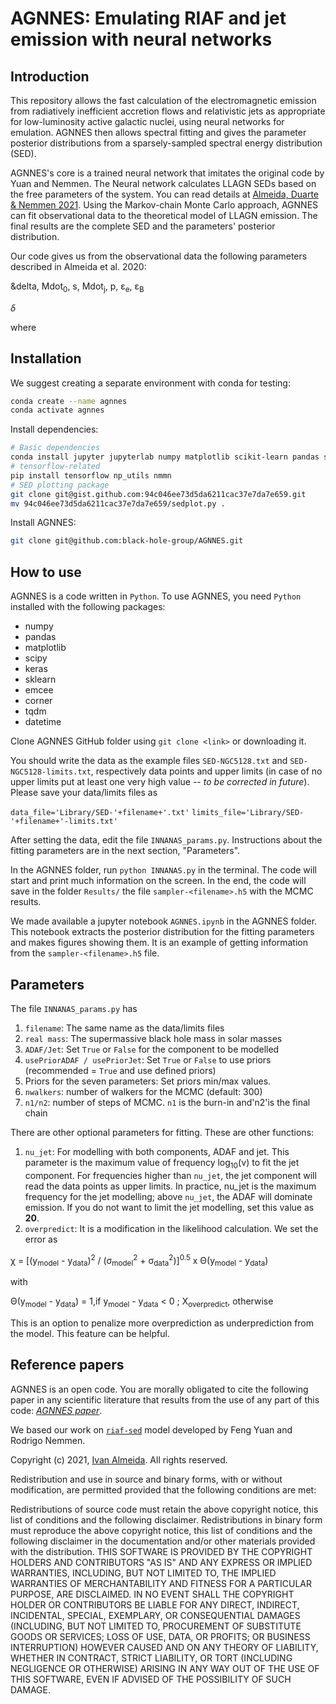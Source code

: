 AGNNES: Emulating RIAF and jet emission with neural networks
=============================================


## Introduction

This repository allows the fast calculation of the electromagnetic emission from radiatively inefficient accretion flows and relativistic jets as appropriate for low-luminosity active galactic nuclei, using neural networks for emulation. AGNNES then allows spectral fitting and gives the parameter posterior distributions from a sparsely-sampled spectral energy distribution (SED).

AGNNES's core is a trained neural network that imitates the original code by Yuan and Nemmen. The Neural network calculates LLAGN SEDs based on the free parameters of the system. You can read details at [Almeida, Duarte & Nemmen 2021](https://doi.org/10.1093/mnras/stab3353). Using the Markov-chain Monte Carlo approach, AGNNES can fit observational data to the theoretical model of LLAGN emission. The final results are the complete SED and the parameters' posterior distribution.

Our code gives us from the observational data the following parameters described in Almeida et al. 2020:

&delta, Mdot<sub>0</sub>, s, Mdot<sub>j</sub>, p, &epsilon;<sub>e</sub>,  &epsilon;<sub>B</sub>

$\delta$

where

## Installation

We suggest creating a separate environment with conda for testing:

```bash
conda create --name agnnes
conda activate agnnes
```

Install dependencies:

```bash
# Basic dependencies
conda install jupyter jupyterlab numpy matplotlib scikit-learn pandas scipy astropy
# tensorflow-related
pip install tensorflow np_utils nmmn
# SED plotting package
git clone git@gist.github.com:94c046ee73d5da6211cac37e7da7e659.git
mv 94c046ee73d5da6211cac37e7da7e659/sedplot.py .
```

Install AGNNES:

```bash
git clone git@github.com:black-hole-group/AGNNES.git
```

## How to use

AGNNES is a code written in `Python`. To use AGNNES, you need `Python` installed with the following packages:

* numpy
* pandas
* matplotlib
* scipy
* keras
* sklearn
* emcee
* corner
* tqdm
* datetime

Clone AGNNES GitHub folder using `git clone <link>` or downloading it.

You should write the data as the example files `SED-NGC5128.txt` and `SED-NGC5128-limits.txt`, respectively data points and upper limits (in case of no upper limits put at least one very high value -- <i>to be corrected in future</i>). Please save your data/limits files as 

`data_file='Library/SED-'+filename+'.txt'`
`limits_file='Library/SED-'+filename+'-limits.txt'`

After setting the data, edit the file `INNANAS_params.py`. Instructions about the fitting parameters are in the next section, "Parameters".

In the AGNNES folder, run `python INNANAS.py` in the terminal. The code will start and print much information on the screen. In the end, the code will save in the folder `Results/` the file `sampler-<filename>.h5` with the MCMC results.

We made available a jupyter notebook `AGNNES.ipynb` in the AGNNES folder. This notebook extracts the posterior distribution for the fitting parameters and makes figures showing them. It is an example of getting information from the `sampler-<filename>.h5` file.

## Parameters 

The file `INNANAS_params.py` has 

1. `filename`: The same name as the data/limits files
2. `real mass`: The supermassive black hole mass in solar masses
3. `ADAF/Jet`: Set `True` or `False` for the component to be modelled
4. `usePriorADAF / usePriorJet`: Set `True` or `False` to use priors (recommended =  `True` and use defined priors)
5. Priors for the seven parameters: Set priors min/max values.
6. `nwalkers`: number of walkers for the MCMC (default: 300)
7. `n1/n2`: number of steps of MCMC. `n1` is the burn-in and'n2'is the final chain

There are other optional parameters for fitting. These are other functions:

1. `nu_jet`: For modelling with both components, ADAF and jet. This parameter is the maximum value of frequency log<sub>10</sub>(&nu;) to fit the jet component. For frequencies higher than `nu_jet`, the jet component will read the data points as upper limits. In practice, nu_jet is the maximum frequency for the jet modelling; above `nu_jet`, the ADAF will dominate emission. If you do not want to limit the jet modelling, set this value as <b>20</b>. 
2. `overpredict`: It is a modification in the likelihood calculation. We set the error as

&chi; = [(y<sub>model</sub> - y<sub>data</sub>)<sup>2</sup> / (&sigma;<sub>model</sub><sup>2</sup> + &sigma;<sub>data</sub><sup>2</sup>)]<sup>0.5</sup> x &Theta;(y<sub>model</sub> - y<sub>data</sub>)

with

&Theta;(y<sub>model</sub> - y<sub>data</sub>) = 1,if  y<sub>model</sub> - y<sub>data</sub> < 0 ; X<sub>overpredict</sub>, otherwise

This is an option to penalize more overprediction as underprediction from the model. This feature can be helpful.

## Reference papers

AGNNES is an open code. You are morally obligated to cite the following paper in any scientific literature that results from the use of any part of this code: [*AGNNES paper*](https://doi.org/10.1093/mnras/stab3353).

We based our work on [`riaf-sed`](https://github.com/rsnemmen/riaf-sed) model developed by Feng Yuan and Rodrigo Nemmen. 



Copyright (c) 2021, [Ivan Almeida](https://ivancalmeida.wordpress.com). All rights reserved.

Redistribution and use in source and binary forms, with or without modification, are permitted provided that the following conditions are met:

Redistributions of source code must retain the above copyright notice, this list of conditions and the following disclaimer. Redistributions in binary form must reproduce the above copyright notice, this list of conditions and the following disclaimer in the documentation and/or other materials provided with the distribution. THIS SOFTWARE IS PROVIDED BY THE COPYRIGHT HOLDERS AND CONTRIBUTORS "AS IS" AND ANY EXPRESS OR IMPLIED WARRANTIES, INCLUDING, BUT NOT LIMITED TO, THE IMPLIED WARRANTIES OF MERCHANTABILITY AND FITNESS FOR A PARTICULAR PURPOSE, ARE DISCLAIMED. IN NO EVENT SHALL THE COPYRIGHT HOLDER OR CONTRIBUTORS BE LIABLE FOR ANY DIRECT, INDIRECT, INCIDENTAL, SPECIAL, EXEMPLARY, OR CONSEQUENTIAL DAMAGES (INCLUDING, BUT NOT LIMITED TO, PROCUREMENT OF SUBSTITUTE GOODS OR SERVICES; LOSS OF USE, DATA, OR PROFITS; OR BUSINESS INTERRUPTION) HOWEVER CAUSED AND ON ANY THEORY OF LIABILITY, WHETHER IN CONTRACT, STRICT LIABILITY, OR TORT (INCLUDING NEGLIGENCE OR OTHERWISE) ARISING IN ANY WAY OUT OF THE USE OF THIS SOFTWARE, EVEN IF ADVISED OF THE POSSIBILITY OF SUCH DAMAGE.

